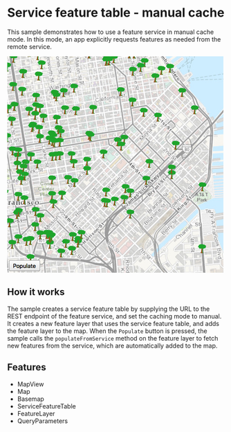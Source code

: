 # Service feature table - manual cache

This sample demonstrates how to use a feature service in manual cache mode. 
In this mode, an app explicitly requests features as needed from the remote service. 

![](screenshot.png)

## How it works

The sample creates a service feature table by supplying the URL to the REST 
endpoint of the feature service, and set the caching mode to manual. It 
creates a new feature layer that uses the service feature table, and adds the 
feature layer to the map. When the `Populate` button is pressed, the sample 
calls the `populateFromService` method on the feature layer to fetch new 
features from the service, which are automatically added to the map. 

## Features
- MapView
- Map
- Basemap
- ServiceFeatureTable
- FeatureLayer
- QueryParameters